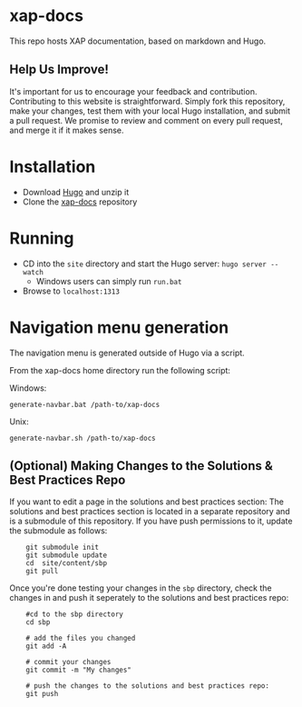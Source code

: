 # xap-docs

This repo hosts XAP documentation, based on markdown and Hugo.

## Help Us Improve!

It's important for us to encourage your feedback and contribution. Contributing to this website is straightforward. Simply fork this repository, make your changes, test them with your local Hugo installation, and submit a pull request. We promise to review and comment on every pull request, and merge it if it makes sense.


# Installation

- Download [Hugo](https://github.com/spf13/hugo/releases) and unzip it
- Clone the [xap-docs](https://github.com/Gigaspaces/xap-docs) repository 

# Running

- CD into the `site` directory and start the Hugo server: `hugo server --watch`
   - Windows users can simply run `run.bat`
- Browse to `localhost:1313`

# Navigation menu generation

The navigation menu is generated outside of Hugo via a script.

From the xap-docs home directory run the following script:

Windows:

```
generate-navbar.bat /path-to/xap-docs
```

Unix:
```
generate-navbar.sh /path-to/xap-docs
```



## (Optional) Making Changes to the Solutions & Best Practices Repo

If you want to edit a page in the solutions and best practices section:
The solutions and best practices section is located in a separate repository and is a submodule of this repository.  If you have push permissions to it, update the submodule as follows:

        git submodule init
        git submodule update
        cd  site/content/sbp
        git pull

Once you're done testing your changes in the `sbp` directory, check the changes in and push it seperately to the solutions and best practices repo:

        #cd to the sbp directory
        cd sbp

        # add the files you changed
        git add -A

        # commit your changes
        git commit -m "My changes"

        # push the changes to the solutions and best practices repo:
        git push



